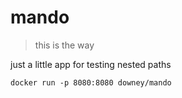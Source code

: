 # mando
> this is the way

just a little app for testing nested paths

```
docker run -p 8080:8080 downey/mando
```
